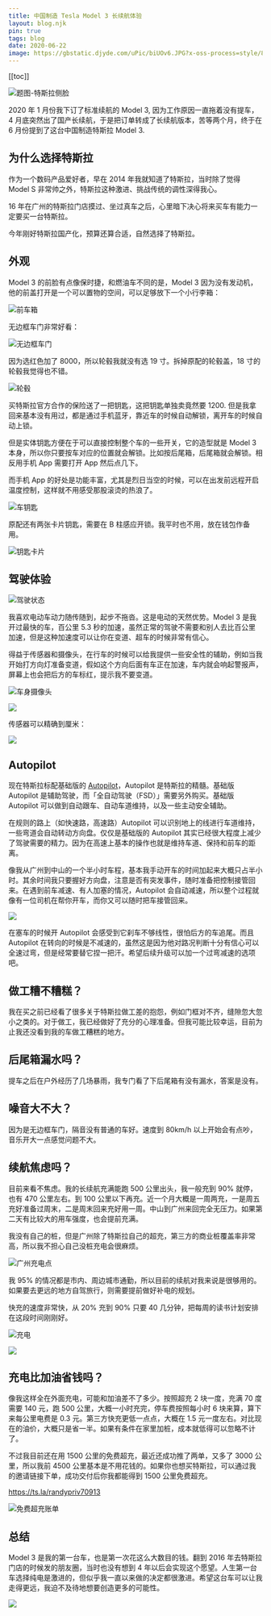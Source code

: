 ```yaml
---
title: 中国制造 Tesla Model 3 长续航体验
layout: blog.njk
pin: true
tags: blog
date: 2020-06-22
image: https://gbstatic.djyde.com/uPic/biUOv6.JPG?x-oss-process=style/80
---
```


[[toc]]

![题图-特斯拉侧脸](https://gbstatic.djyde.com/uPic/biUOv6.JPG?x-oss-process=style/80)

2020 年 1 月份我下订了标准续航的 Model 3, 因为工作原因一直拖着没有提车，4 月底突然出了国产长续航，于是把订单转成了长续航版本，苦等两个月，终于在 6 月份提到了这台中国制造特斯拉 Model 3.

## 为什么选择特斯拉

作为一个数码产品爱好者，早在 2014 年我就知道了特斯拉，当时除了觉得 Model S 非常帅之外，特斯拉这种激进、挑战传统的调性深得我心。

16 年在广州的特斯拉门店摸过、坐过真车之后，心里暗下决心将来买车有能力一定要买一台特斯拉。

今年刚好特斯拉国产化，预算还算合适，自然选择了特斯拉。

## 外观

Model 3 的前脸有点像保时捷，和燃油车不同的是，Model 3 因为没有发动机，他的前盖打开是一个可以置物的空间，可以足够放下一个小行李箱：

![前车箱](https://gbstatic.djyde.com/uPic/YlBjOZ.JPG?x-oss-process=style/80)

无边框车门非常好看：

![无边框车门](https://gbstatic.djyde.com/uPic/vWXu0D.JPG?x-oss-process=style/80)

因为选红色加了 8000，所以轮毂我就没有选 19 寸。拆掉原配的轮毂盖，18 寸的轮毂我觉得也不错。

![轮毂](https://gbstatic.djyde.com/uPic/hPXaK1.JPG?x-oss-process=style/80)

买特斯拉官方合作的保险送了一把钥匙，这把钥匙单独卖竟然要 1200. 但是我拿回来基本没有用过，都是通过手机蓝牙，靠近车的时候自动解锁，离开车的时候自动上锁。

但是实体钥匙方便在于可以直接控制整个车的一些开关，它的造型就是 Model 3 本身，所以你只要按车对应的位置就会解锁。比如按后尾箱，后尾箱就会解锁。相反用手机 App 需要打开 App 然后点几下。

而手机 App 的好处是功能丰富，尤其是烈日当空的时候，可以在出发前远程开启温度控制，这样就不用感受那股滚烫的热浪了。

![车钥匙](https://gbstatic.djyde.com/uPic/kM99hh.JPG?x-oss-process=style/80)

原配还有两张卡片钥匙，需要在 B 柱感应开锁。我平时也不用，放在钱包作备用。

![钥匙卡片](https://gbstatic.djyde.com/uPic/Q36GWp.JPG?x-oss-process=style/80)

## 驾驶体验

![驾驶状态](https://gbstatic.djyde.com/uPic/Qzw00F.JPG?x-oss-process=style/80)

我喜欢电动车动力随传随到，起步不拖沓。这是电动的天然优势。Model 3 是我开过最快的车，百公里 5.3 秒的加速，虽然正常的驾驶不需要和别人去比百公里加速，但是这种加速度可以让你在变道、超车的时候非常有信心。

得益于传感器和摄像头，在行车的时候可以给我提供一些安全性的辅助，例如当我开始打方向灯准备变道，假如这个方向后面有车正在加速，车内就会响起警报声，屏幕上也会把后方的车标红，提示我不要变道。

![车身摄像头](https://gbstatic.djyde.com/uPic/YocWRK.JPG?x-oss-process=style/80)

![](https://gbstatic.djyde.com/uPic/rr7w41.JPG?x-oss-process=style/80)

传感器可以精确到厘米：

![](https://gbstatic.djyde.com/uPic/0rn6vL.jpg?x-oss-process=style/80)

## Autopilot

现在特斯拉标配基础版的 [Autopilot](https://www.tesla.cn/en/AUTOPILOT)，Autopilot 是特斯拉的精髓。基础版 Autopilot 是辅助驾驶，而「全自动驾驶（FSD）」需要另外购买。基础版 Autopilot 可以做到自动跟车、自动车道维持，以及一些主动安全辅助。

在规则的路上（如快速路，高速路）Autopilot 可以识别地上的线进行车道维持，一些弯道会自动转动方向盘。仅仅是基础版的 Autopilot 其实已经很大程度上减少了驾驶需要的精力。因为在高速上基本的操作也就是维持车道、保持和前车的距离。

像我从广州到中山的一个半小时车程，基本我手动开车的时间加起来大概只占半小时。其余时间我只要握好方向盘，注意是否有突发事件，随时准备把控制接管回来。在遇到前车减速、有人加塞的情况，Autopilot 会自动减速，所以整个过程就像有一位司机在帮你开车，而你又可以随时把车接管回来。

![](https://gbstatic.djyde.com/uPic/yrKny5.JPG?x-oss-process=style/80)

在塞车的时候开 Autopilot 会感受到它刹车不够线性，很怕后方的车追尾。而且 Autopilot 在转向的时候是不减速的，虽然这是因为他对路况判断十分有信心可以全速过弯，但是经常要替它捏一把汗。希望后续升级可以加一个过弯减速的选项吧。

## 做工糟不糟糕？

我在买之前已经看了很多关于特斯拉做工差的抱怨，例如门框对不齐，缝隙忽大忽小之类的。对于做工，我已经做好了充分的心理准备。但我可能比较幸运，目前为止我还没看到我的车做工糟糕的地方。

## 后尾箱漏水吗？

提车之后在户外经历了几场暴雨，我专门看了下后尾箱有没有漏水，答案是没有。

## 噪音大不大？

因为是无边框车门，隔音没有普通的车好。速度到 80km/h 以上开始会有点吵，音乐开大一点感觉问题不大。

## 续航焦虑吗？

目前来看不焦虑。我的长续航充满能跑 500 公里出头，我一般充到 90% 就停，也有 470 公里左右。到 100 公里以下再充。近一个月大概是一周两充，一是周五充好准备过周末，二是周末回来充好用一周。中山到广州来回完全无压力。如果第二天有比较大的用车强度，也会提前充满。

我没有自己的桩，但是广州除了特斯拉自己的超充，第三方的商业桩覆盖率非常高，所以我不担心自己没桩充电会很麻烦。

<img class="screen" src="https://gbstatic.djyde.com/uPic/N04DwV.PNG?x-oss-process=style/80" alt="广州充电点" />

我 95% 的情况都是市内、周边城市通勤，所以目前的续航对我来说是很够用的。如果要去更远的地方自驾旅行，则需要提前做好补电的规划。

快充的速度非常快，从 20% 充到 90% 只要 40 几分钟，把每周的读书计划安排在这段时间刚刚好。

![充电](https://gbstatic.djyde.com/uPic/qaj5Yv.JPG?x-oss-process=style/80)

![](https://gbstatic.djyde.com/uPic/3mlfTu.jpg?x-oss-process=style/80)

## 充电比加油省钱吗？

像我这样全在外面充电，可能和加油差不了多少。按照超充 2 块一度，充满 70 度需要 140 元，跑 500 公里，大概一小时充完，停车费按照每小时 6 块来算，算下来每公里电费是 0.3 元。第三方快充更低一点点，大概在 1.5 元一度左右。对比现在的油价，大概只是省一半。如果有条件在家里加桩，成本就低得可以忽略不计了。

不过我目前还在用 1500 公里的免费超充，最近还成功推了两单，又多了 3000 公里，所以我前 4500 公里基本是不用花钱的。如果你也想买特斯拉，可以通过我的邀请链接下单，成功交付后你我都能得到 1500 公里免费超充。

https://ts.la/randypriv70913

![免费超充账单](https://gbstatic.djyde.com/uPic/J3fyy5.png?x-oss-process=style/80)

## 总结

Model 3 是我的第一台车，也是第一次花这么大数目的钱。翻到 2016 年去特斯拉门店的时候发的朋友圈，当时也没有想到 4 年以后会实现这个愿望。人生第一台车选择纯电是激进的，但似乎我一直以来做的决定都很激进。希望这台车可以让我走得更远，我迫不及待地想要创造更多的可能性。

<img src="https://gbstatic.djyde.com/uPic/nEogUs.JPG?x-oss-process=style/80" class="screen" />
